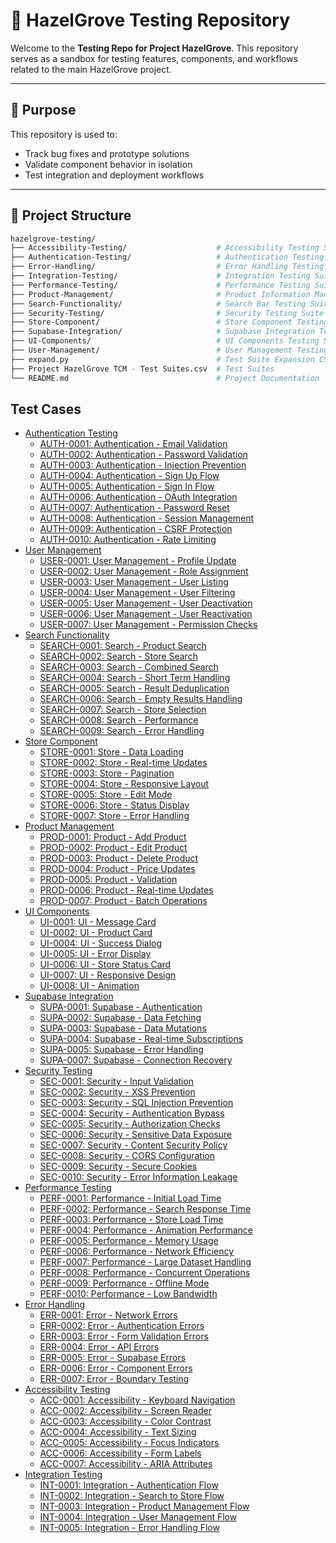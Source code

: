 # 🌿 HazelGrove Testing Repository

Welcome to the **Testing Repo for Project HazelGrove**. This repository serves as a sandbox for testing features, components, and workflows related to the main HazelGrove project.

---

## 🚧 Purpose

This repository is used to:

- Track bug fixes and prototype solutions
- Validate component behavior in isolation
- Test integration and deployment workflows

---

## 📁 Project Structure

```bash
hazelgrove-testing/
├── Accessibility-Testing/                    # Accessibility Testing Suite  
├── Authentication-Testing/                   # Authentication Testing Suite  
├── Error-Handling/                           # Error Handling Testing Suite  
├── Integration-Testing/                      # Integration Testing Suite     
├── Performance-Testing/                      # Performance Testing Suite     
├── Product-Management/                       # Product Information Manager Testing Suite   
├── Search-Functionality/                     # Search Bar Testing Suite   
├── Security-Testing/                         # Security Testing Suite  
├── Store-Component/                          # Store Component Testing Suite  
├── Supabase-Integration/                     # Supabase Integration Testing Suite  
├── UI-Components/                            # UI Components Testing Suite  
├── User-Management/                          # User Management Testing Suite
├── expand.py                                 # Test Suite Expansion CSV  
├── Project HazelGrove TCM - Test Suites.csv  # Test Suites  
└── README.md                                 # Project Documentation
```

## Test Cases  
 * [Authentication Testing](\Authentication-Testing)  
   * [AUTH-0001: Authentication - Email Validation](\Authentication-Testing\AUTH-0001_authentication_email_validation.md)  
   * [AUTH-0002: Authentication - Password Validation](\Authentication-Testing\AUTH-0002_authentication_password_validation.md)  
   * [AUTH-0003: Authentication - Injection Prevention](\Authentication-Testing\AUTH-0003_authentication_injection_prevention.md)  
   * [AUTH-0004: Authentication - Sign Up Flow](\Authentication-Testing\AUTH-0004_authentication_sign_up_flow.md)  
   * [AUTH-0005: Authentication - Sign In Flow](\Authentication-Testing\AUTH-0005_authentication_sign_in_flow.md)  
   * [AUTH-0006: Authentication - OAuth Integration](\Authentication-Testing\AUTH-0006_authentication_oauth_integration.md)  
   * [AUTH-0007: Authentication - Password Reset](\Authentication-Testing\AUTH-0007_authentication_password_reset.md)  
   * [AUTH-0008: Authentication - Session Management](\Authentication-Testing\AUTH-0008_authentication_session_management.md)  
   * [AUTH-0009: Authentication - CSRF Protection](\Authentication-Testing\AUTH-0009_authentication_csrf_protection.md)  
   * [AUTH-0010: Authentication - Rate Limiting](\Authentication-Testing\AUTH-0010_authentication_rate_limiting.md)  
 * [User Management](\User-Management)  
   * [USER-0001: User Management - Profile Update](\User-Management\USER-0001_user_management_profile_update.md)  
   * [USER-0002: User Management - Role Assignment](\User-Management\USER-0002_user_management_role_assignment.md)  
   * [USER-0003: User Management - User Listing](\User-Management\USER-0003_user_management_user_listing.md)  
   * [USER-0004: User Management - User Filtering](\User-Management\USER-0004_user_management_user_filtering.md)  
   * [USER-0005: User Management - User Deactivation](\User-Management\USER-0005_user_management_user_deactivation.md)  
   * [USER-0006: User Management - User Reactivation](\User-Management\USER-0006_user_management_user_reactivation.md)  
   * [USER-0007: User Management - Permission Checks](\User-Management\USER-0007_user_management_permission_checks.md)  
 * [Search Functionality](\Search-Functionality)  
   * [SEARCH-0001: Search - Product Search](\Search-Functionality\SEARCH-0001_search_product_search.md)  
   * [SEARCH-0002: Search - Store Search](\Search-Functionality\SEARCH-0002_search_store_search.md)  
   * [SEARCH-0003: Search - Combined Search](\Search-Functionality\SEARCH-0003_search_combined_search.md)  
   * [SEARCH-0004: Search - Short Term Handling](\Search-Functionality\SEARCH-0004_search_short_term_handling.md)  
   * [SEARCH-0005: Search - Result Deduplication](\Search-Functionality\SEARCH-0005_search_result_deduplication.md)  
   * [SEARCH-0006: Search - Empty Results Handling](\Search-Functionality\SEARCH-0006_search_empty_results_handling.md)  
   * [SEARCH-0007: Search - Store Selection](\Search-Functionality\SEARCH-0007_search_store_selection.md)  
   * [SEARCH-0008: Search - Performance](\Search-Functionality\SEARCH-0008_search_performance.md)  
   * [SEARCH-0009: Search - Error Handling](\Search-Functionality\SEARCH-0009_search_error_handling.md)  
 * [Store Component](\Store-Component)  
   * [STORE-0001: Store - Data Loading](\Store-Component\STORE-0001_store_data_loading.md)  
   * [STORE-0002: Store - Real-time Updates](\Store-Component\STORE-0002_store_real_time_updates.md)  
   * [STORE-0003: Store - Pagination](\Store-Component\STORE-0003_store_pagination.md)  
   * [STORE-0004: Store - Responsive Layout](\Store-Component\STORE-0004_store_responsive_layout.md)  
   * [STORE-0005: Store - Edit Mode](\Store-Component\STORE-0005_store_edit_mode.md)  
   * [STORE-0006: Store - Status Display](\Store-Component\STORE-0006_store_status_display.md)  
   * [STORE-0007: Store - Error Handling](\Store-Component\STORE-0007_store_error_handling.md)  
 * [Product Management](\Product-Management)  
   * [PROD-0001: Product - Add Product](\Product-Management\PROD-0001_product_add_product.md)  
   * [PROD-0002: Product - Edit Product](\Product-Management\PROD-0002_product_edit_product.md)  
   * [PROD-0003: Product - Delete Product](\Product-Management\PROD-0003_product_delete_product.md)  
   * [PROD-0004: Product - Price Updates](\Product-Management\PROD-0004_product_price_updates.md)  
   * [PROD-0005: Product - Validation](\Product-Management\PROD-0005_product_validation.md)  
   * [PROD-0006: Product - Real-time Updates](\Product-Management\PROD-0006_product_real_time_updates.md)  
   * [PROD-0007: Product - Batch Operations](\Product-Management\PROD-0007_product_batch_operations.md)  
 * [UI Components](\UI-Components)  
   * [UI-0001: UI - Message Card](\UI-Components\UI-0001_ui_message_card.md)  
   * [UI-0002: UI - Product Card](\UI-Components\UI-0002_ui_product_card.md)  
   * [UI-0004: UI - Success Dialog](\UI-Components\UI-0004_ui_success_dialog.md)  
   * [UI-0005: UI - Error Display](\UI-Components\UI-0005_ui_error_display.md)  
   * [UI-0006: UI - Store Status Card](\UI-Components\UI-0006_ui_store_status_card.md)  
   * [UI-0007: UI - Responsive Design](\UI-Components\UI-0007_ui_responsive_design.md)  
   * [UI-0008: UI - Animation](\UI-Components\UI-0008_ui_animation.md)  
 * [Supabase Integration](\Supabase-Integration)  
   * [SUPA-0001: Supabase - Authentication](\Supabase-Integration\SUPA-0001_supabase_authentication.md)  
   * [SUPA-0002: Supabase - Data Fetching](\Supabase-Integration\SUPA-0002_supabase_data_fetching.md)  
   * [SUPA-0003: Supabase - Data Mutations](\Supabase-Integration\SUPA-0003_supabase_data_mutations.md)  
   * [SUPA-0004: Supabase - Real-time Subscriptions](\Supabase-Integration\SUPA-0004_supabase_real_time_subscriptions.md)  
   * [SUPA-0005: Supabase - Error Handling](\Supabase-Integration\SUPA-0005_supabase_error_handling.md)  
   * [SUPA-0007: Supabase - Connection Recovery](\Supabase-Integration\SUPA-0007_supabase_connection_recovery.md)  
 * [Security Testing](\Security-Testing)  
   * [SEC-0001: Security - Input Validation](\Security-Testing\SEC-0001_security_input_validation.md)  
   * [SEC-0002: Security - XSS Prevention](\Security-Testing\SEC-0002_security_xss_prevention.md)  
   * [SEC-0003: Security - SQL Injection Prevention](\Security-Testing\SEC-0003_security_sql_injection_prevention.md)  
   * [SEC-0004: Security - Authentication Bypass](\Security-Testing\SEC-0004_security_authentication_bypass.md)  
   * [SEC-0005: Security - Authorization Checks](\Security-Testing\SEC-0005_security_authorization_checks.md)  
   * [SEC-0006: Security - Sensitive Data Exposure](\Security-Testing\SEC-0006_security_sensitive_data_exposure.md)  
   * [SEC-0007: Security - Content Security Policy](\Security-Testing\SEC-0007_security_content_security_policy.md)  
   * [SEC-0008: Security - CORS Configuration](\Security-Testing\SEC-0008_security_cors_configuration.md)  
   * [SEC-0009: Security - Secure Cookies](\Security-Testing\SEC-0009_security_secure_cookies.md)  
   * [SEC-0010: Security - Error Information Leakage](\Security-Testing\SEC-0010_security_error_information_leakage.md)  
 * [Performance Testing](\Performance-Testing)  
   * [PERF-0001: Performance - Initial Load Time](\Performance-Testing\PERF-0001_performance_initial_load_time.md)  
   * [PERF-0002: Performance - Search Response Time](\Performance-Testing\PERF-0002_performance_search_response_time.md)  
   * [PERF-0003: Performance - Store Load Time](\Performance-Testing\PERF-0003_performance_store_load_time.md)  
   * [PERF-0004: Performance - Animation Performance](\Performance-Testing\PERF-0004_performance_animation_performance.md)  
   * [PERF-0005: Performance - Memory Usage](\Performance-Testing\PERF-0005_performance_memory_usage.md)  
   * [PERF-0006: Performance - Network Efficiency](\Performance-Testing\PERF-0006_performance_network_efficiency.md)  
   * [PERF-0007: Performance - Large Dataset Handling](\Performance-Testing\PERF-0007_performance_large_dataset_handling.md)  
   * [PERF-0008: Performance - Concurrent Operations](\Performance-Testing\PERF-0008_performance_concurrent_operations.md)  
   * [PERF-0009: Performance - Offline Mode](\Performance-Testing\PERF-0009_performance_offline_mode.md)  
   * [PERF-0010: Performance - Low Bandwidth](\Performance-Testing\PERF-0010_performance_low_bandwidth.md)  
 * [Error Handling](\Error-Handling)  
   * [ERR-0001: Error - Network Errors](\Error-Handling\ERR-0001_error_network_errors.md)  
   * [ERR-0002: Error - Authentication Errors](.\Error-Handling\ERR-0002_error_authentication_errors.md)  
   * [ERR-0003: Error - Form Validation Errors](\Error-Handling\ERR-0003_error_form_validation_errors.md)  
   * [ERR-0004: Error - API Errors](.\Error-Handling\ERR-0004_error_api_errors.md)  
   * [ERR-0005: Error - Supabase Errors](\Error-Handling\ERR-0005_error_supabase_errors.md)  
   * [ERR-0006: Error - Component Errors](\Error-Handling\ERR-0006_error_component_errors.md)  
   * [ERR-0007: Error - Boundary Testing](\Error-Handling\ERR-0007_error_boundary_testing.md)  
 * [Accessibility Testing](\Accessibility-Testing)  
   * [ACC-0001: Accessibility - Keyboard Navigation](\Accessibility-Testing\ACC-0001_accessibility_keyboard_navigation.md)  
   * [ACC-0002: Accessibility - Screen Reader](\Accessibility-Testing\ACC-0002_accessibility_screen_reader.md)  
   * [ACC-0003: Accessibility - Color Contrast](\Accessibility-Testing\ACC-0003_accessibility_color_contrast.md)  
   * [ACC-0004: Accessibility - Text Sizing](\Accessibility-Testing\ACC-0004_accessibility_text_sizing.md)  
   * [ACC-0005: Accessibility - Focus Indicators](\Accessibility-Testing\ACC-0005_accessibility_focus_indicators.md)  
   * [ACC-0006: Accessibility - Form Labels](\Accessibility-Testing\ACC-0006_accessibility_form_labels.md)  
   * [ACC-0007: Accessibility - ARIA Attributes](\Accessibility-Testing\ACC-0007_accessibility_aria_attributes.md)  
 * [Integration Testing](\Integration-Testing)  
   * [INT-0001: Integration - Authentication Flow](\Integration-Testing\INT-0001_integration_authentication_flow.md)  
   * [INT-0002: Integration - Search to Store Flow](\Integration-Testing\INT-0002_integration_search_to_store_flow.md)  
   * [INT-0003: Integration - Product Management Flow](\Integration-Testing\INT-0003_integration_product_management_flow.md)  
   * [INT-0004: Integration - User Management Flow](\Integration-Testing\INT-0004_integration_user_management_flow.md)  
   * [INT-0005: Integration - Error Handling Flow](\Integration-Testing\INT-0005_integration_error_handling_flow.md)  
